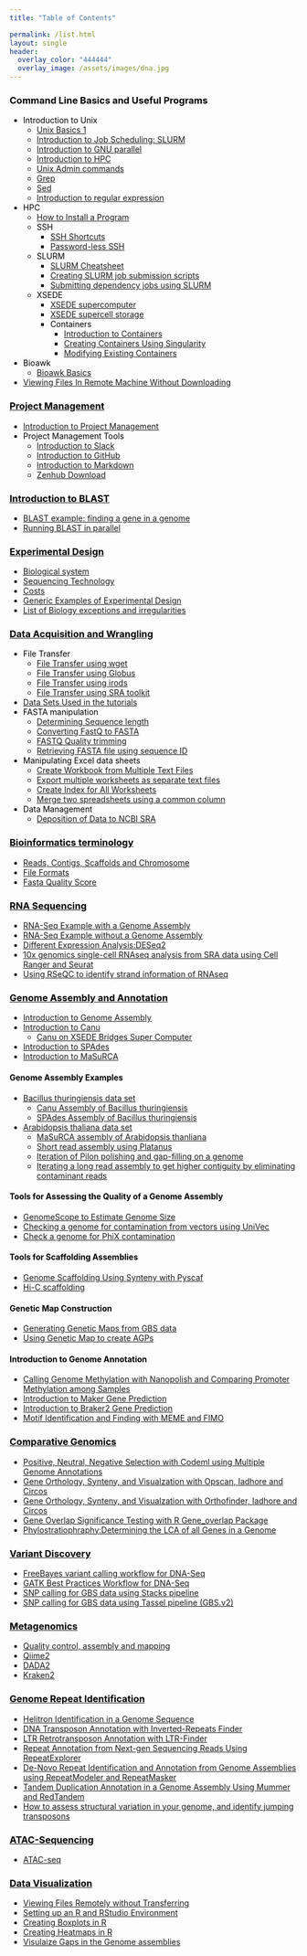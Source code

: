 ```yaml
---
title: "Table of Contents"

permalink: /list.html
layout: single
header:
  overlay_color: "444444"
  overlay_image: /assets/images/dna.jpg
---
```


### <span style="color:black">Command Line Basics and Useful Programs</span>
* <span style="color:black">Introduction to Unix</span>
  * [Unix Basics 1](../Appendix/Unix/unix-basics-1.md)  
  * [Introduction to Job Scheduling: SLURM](../Appendix/Unix/01_slurm-basics.md)
  * [Introduction to GNU parallel](../Appendix/GNUparallel/GNU_parallel_examples.md)
  * [Introduction to HPC](../Appendix/Unix/unix-basics-6HPC.md)
  * [Unix Admin commands](../Appendix/Unix/unix-basics-2admin.md)
  * [Grep](../Appendix/Unix/unix-basics-3grep.md)
  * [Sed](../Appendix/Unix/unix-basics-4sed.md)
  * [Introduction to regular expression](../introduction/introduction-to-regular-expressions.md)
* <span style="color:black">HPC</span>
  * [How to Install a Program](../Appendix/HPC/guide-for-installing-various-types-of-programs-in-linux.md)
  * <span style="color:black">SSH</span>
    * [SSH Shortcuts](../Appendix/HPC/ssh-shortcuts.md)
    * [Password-less SSH](../Appendix/HPC/password-less-ssh-login.md)
  * <span style="color:black">SLURM</span>
    * [SLURM Cheatsheet](../Appendix/HPC/SLURM/slurm-cheatsheat.md)
    * [Creating SLURM job submission scripts](../Appendix/HPC/SLURM/creating-slurm-job-submission-scripts-for-condo.md)
    * [Submitting dependency jobs using SLURM](../Appendix/HPC/SLURM/submitting-dependency-jobs-using-slurm.md)
  * <span style="color:black">XSEDE</span>
      * [XSEDE supercomputer](../Appendix/HPC/xsede/xsede.md)
      * [XSEDE supercell storage](../Appendix/HPC/xsede/using-psc-supercell-storage-for-bridges-and-greenfield.md)
    * <span style="color:black">Containers</span>
      * [Introduction to Containers](../Appendix/HPC/Containers/Intro_Singularity.md)
      * [Creating Containers Using Singularity](../Appendix/HPC/Containers/creatingContainers.md)
      * [Modifying Existing Containers](../Appendix/HPC/Containers/modifyingExistingContainers.md)
* <span style="color:black">Bioawk</span>
  * [Bioawk Basics](../Appendix/Unix/bioawk-basics.md)
* <span style="color:black">[Viewing Files In Remote Machine Without Downloading](../Appendix/HPC/viewing-files-in-remote-machine-without-downloading-locally.md)</span>

### [<span style="color:black">Project Management</span>](https://isugenomics.github.io/bioinformatics-workbook/projectManagement/projectManagement_index)
  * [Introduction to Project Management](https://isugenomics.github.io/bioinformatics-workbook/projectManagement/Intro_projectManagement)
  * <span style="color:black">Project Management Tools</span>
    * [Introduction to Slack](../Appendix/slack.md)
    * [Introduction to GitHub](../Appendix/github/introgithub.md)
    * [Introduction to Markdown](../Appendix/Markdown.md)
    * [Zenhub Download](https://www.zenhub.com/extension)


### [<span style="color:black">Introduction to BLAST](../dataAnalysis/blast/blast_index.md)</span>
* [BLAST example: finding a gene in a genome](../dataAnalysis/blast/blastExample.md)
* [Running BLAST in parallel](../dataAnalysis/blast/running-blast-jobs-in-parallel.md)

### [<span style="color:black">Experimental Design](../experimentalDesign/exp_design_index.md)</span>
* [Biological system](../experimentalDesign/bio_sys.md)
* [Sequencing Technology](../experimentalDesign/sequencingTechnology.md)
* [Costs](../experimentalDesign/costs.md)
* [Generic Examples of Experimental Design](../experimentalDesign/eD_genericExamples.md)
* [List of Biology exceptions and irregularities](../Appendix/biology_tidbits.md)

### [<span style="color:black">Data Acquisition and Wrangling](../dataAcquisition/dAc_introduction.md)</span>
* <span style="color:black">File Transfer</span>
  * [File Transfer using wget](../dataAcquisition/fileTransfer/downloading-files-via-wget.md)
  * [File Transfer using Globus](../dataAcquisition/fileTransfer/file-transfer-using-globus-connect-personal-gcp.md)
  * [File Transfer using irods](../dataAcquisition/fileTransfer/getting-data-from-iplant-via-irods.md)
  * [File Transfer using SRA toolkit](../dataAcquisition/fileTransfer/sra.md)
* [Data Sets Used in the tutorials](../dataAcquisition/dataSets.md)
* <span style="color:black">FASTA manipulation</span>
  * [Determining Sequence length](../dataWrangling/fastaq-manipulations/calculate-sequence-lengths-in-a-fasta-file.md)
  * [Converting FastQ to FASTA](../dataWrangling/fastaq-manipulations/converting-fastq-format-to-fasta.md)
  * [FASTQ Quality trimming](../dataWrangling/fastaq-manipulations/fastq-quality-trimming.md)
  * [Retrieving FASTA file using sequence ID](../dataWrangling/fastaq-manipulations/retrieve-fasta-sequences-using-sequence-ids.md)
* <span style="color:black">Manipulating Excel data sheets</span>
  * [Create Workbook from Multiple Text Files](../dataWrangling/microsoftExcel/import-multiple-text-files-as-separate-worksheets-in-excel.md)
  * [Export multiple worksheets as separate text files ](../dataWrangling/microsoftExcel/export-multiple-worksheets-as-separate-text-files-in-excel.md)
  * [Create Index for All Worksheets](../dataWrangling/microsoftExcel/generate-index-sheet-linking-all-spreadsheets-in-excel.md)
  * [Merge two spreadsheets using a common column](../dataWrangling/microsoftExcel/Merge_two_spreadsheets_using_a_common_column_in_Excel.md)
* <span style="color:black">Data Management</span>
  * [Deposition of Data to NCBI SRA](../dataWrangling/NCBI_Data_Submission.md)

### [<span style="color:black">Bioinformatics terminology](../introduction/terminology_index.md)</span>
* [Reads, Contigs, Scaffolds and Chromosome](../introduction/dataTerminology.md)
* [File Formats](../introduction/fileFormats.md)
* [Fasta Quality Score](../introduction/fastqquality-score-encoding.md)

### [<span style="color:black">RNA Sequencing](../dataAnalysis/RNA-Seq/RNA-SeqIntro/RNAseq-intro.md)</span>
* [RNA-Seq Example with a Genome Assembly](../dataAnalysis/RNA-Seq/RNA-SeqIntro/RNAseq-using-a-genome.md)
* [RNA-Seq Example without a Genome Assembly](../dataAnalysis/RNA-Seq/RNA-SeqIntro/RNAseq-without-a-genome.md)
* [Different Expression Analysis:DESeq2](../dataAnalysis/RNA-Seq/RNA-SeqIntro/Differential-Expression-Analysis.md)
* [10x genomics single-cell RNAseq analysis from SRA data using Cell Ranger and Seurat](../dataAnalysis/RNA-Seq/Single_Cell_RNAseq/Chromium_Cell_Ranger.md)
* [Using RSeQC to identify strand information of RNAseq](../dataAnalysis/RNA-Seq/Identify_Strandedness_Information.md)

### [<span style="color:black">Genome Assembly and Annotation](../dataAnalysis/GenomeAnnotation/annotation_and_assembly_index.md)</span>
* [Introduction to Genome Assembly](../dataAnalysis/GenomeAssembly/Intro_GenomeAssembly.md)
* [Introduction to Canu](../dataAnalysis/GenomeAssembly/Assemblers/canu.md)
  * [Canu on XSEDE Bridges Super Computer](../dataAnalysis/GenomeAssembly/BT/BT_Canu_bridges.md)
* [Introduction to SPAdes](../dataAnalysis/GenomeAssembly/Assemblers/spades.md)
* [Introduction to MaSuRCA](../dataAnalysis/GenomeAssembly/Assemblers/MaSuRCA.md)  

#### <span style="color:black">Genome Assembly Examples</span>
* [Bacillus thuringiensis data set](../dataAnalysis/GenomeAssembly/BT/BT_background.md)
  * [Canu Assembly of Bacillus thuringiensis](../dataAnalysis/GenomeAssembly/BT/BT_Canu.md)
  * [SPAdes Assembly of Bacillus thuringiensis](../dataAnalysis/GenomeAssembly/BT/BT_spades.md)
* [Arabidopsis thaliana data set](../dataAnalysis/GenomeAssembly/Arabidopsis/Arabidopsis_background.md)
  * [MaSuRCA assembly of Arabidopsis thanliana](../dataAnalysis/GenomeAssembly/Arabidopsis/AT_MaSuRCA.md)
  * [Short read assembly using Platanus](../dataAnalysis/GenomeAssembly/Arabidopsis/AT_platanus-genome-assembly.md)
  * [Iteration of Pilon polishing and gap-filling on a genome](../dataAnalysis/GenomeAssembly/Iterate_Pilon_Genome_Polishing.md)
  * [Iterating a long read assembly to get higher contiguity by eliminating contaminant reads](../dataAnalysis/GenomeAssembly/IteratingGenomeAssemblyWithReadFiltration.md)

#### <span style="color:black">Tools for Assessing the Quality of a Genome Assembly</span>
* [GenomeScope to Estimate Genome Size](../dataAnalysis/GenomeAssembly/genomescope.md)
* [Checking a genome for contamination from vectors using UniVec](../dataAnalysis/GenomeAssembly/univecContaminationCheck.md)
* [Check a genome for PhiX contamination](../dataAnalysis/GenomeAssembly/PhiXContaminationCheck.md)

#### <span style="color:black">Tools for Scaffolding Assemblies</span>  
* [Genome Scaffolding Using Synteny with Pyscaf](../dataAnalysis/GenomeAssembly/Pyscaf_Synteny_Scaffolding.md)
* [Hi-C scaffolding](../dataAnalysis/GenomeAssembly/Hybrid/Scaffolding_with_HiC_Juicer.md)

#### <span style="color:black">Genetic Map Construction</span>
* [Generating Genetic Maps from GBS data](../dataAnalysis/GenomeAssembly/GeneticMaps/creating-genetic-maps.md)
* [Using Genetic Map to create AGPs](../dataAnalysis/GenomeAssembly/GeneticMaps/scaffolding-using-genetic-maps.md)

#### <span style="color:black">Introduction to Genome Annotation</span>
* [Calling Genome Methylation with Nanopolish and Comparing Promoter Methylation among Samples](../dataAnalysis/GenomeAnnotation/Calling_Genome_Methylation_with_Nanopore.md)
* [Introduction to Maker Gene Prediction](../dataAnalysis/GenomeAnnotation/Intro_To_Maker.md)
* [Introduction to Braker2 Gene Prediction](../dataAnalysis/GenomeAnnotation/Intro_to_Braker2.md)
* [Motif Identification and Finding with MEME and FIMO](../dataAnalysis/GenomeAnnotation/MEME_Motif_Finding_In_Genomes.md)  


### [<span style="color:black">Comparative Genomics](../dataAnalysis/ComparativeGenomics/compGenomics_index.md)</span>
*  [Positive, Neutral, Negative Selection with Codeml using Multiple Genome Annotations](../dataAnalysis/ComparativeGenomics/Finding_Positive_Selection_With_Codeml.md)
* [Gene Orthology, Synteny, and Visualzation with Opscan, Iadhore and Circos](../dataAnalysis/ComparativeGenomics/Gene_Orthology_And_Synteny.md)
* [Gene Orthology, Synteny, and Visualzation with Orthofinder, Iadhore and Circos](../dataAnalysis/ComparativeGenomics/OrthofinderSynteny.md)
* [Gene Overlap Significance Testing with R Gene_overlap Package](../dataAnalysis/ComparativeGenomics/Gene_Category_Overlap_Fishers_exact_testing.md)  
* [Phylostratiophraphy:Determining the LCA of all Genes in a Genome](../dataAnalysis/ComparativeGenomics/phylostratr.md)


### [<span style="color:black">Variant Discovery](../dataAnalysis/VariantCalling/variant-calling-index.md)</span>
* [FreeBayes variant calling workflow for DNA-Seq](../dataAnalysis/VariantCalling/freebayes-dnaseq-workflow.md)
* [GATK Best Practices Workflow for DNA-Seq](../dataAnalysis/VariantCalling/gatk-dnaseq-best-practices-workflow.md)
* [SNP calling for GBS data using Stacks pipeline](../dataAnalysis/VariantCalling/gbs-data-snp-calling-using-stacks.md)
* [SNP calling for GBS data using Tassel pipeline (GBS.v2)](../dataAnalysis/VariantCalling/gbs-data-snp-calling-using-tassel.md)

### [<span style="color:black">Metagenomics](../dataAnalysis/Metagenomics/metagenomics_index.md)</span>
* [Quality control, assembly and mapping](../dataAnalysis/Metagenomics/MetagenomicsP1.md)
* [Qiime2](../dataAnalysis/Metagenomics/Qiime2.md)
* [DADA2](../dataAnalysis/Metagenomics/Dada2.md)
* [Kraken2](../dataAnalysis/Metagenomics/Kraken.md)

### [<span style="color:black">Genome Repeat Identification](../dataAnalysis/ComparativeGenomics/Repeats_index.md)</span>
* [Helitron Identification in a Genome Sequence](../dataAnalysis/ComparativeGenomics/Helitron_Scanner.md)
* [DNA Transposon Annotation with Inverted-Repeats Finder](../dataAnalysis/ComparativeGenomics/InvertedRepeatsFinderForDNATransposonAnnotation.md)
* [LTR Retrotransposon Annotation with LTR-Finder](../dataAnalysis/ComparativeGenomics/LTRFinder.md)  
* [Repeat Annotation from Next-gen Sequencing Reads Using RepeatExplorer](../dataAnalysis/ComparativeGenomics/RepeatExplorer.md)
* [De-Novo Repeat Identification and Annotation from Genome Assemblies using RepeatModeler and RepeatMasker](../dataAnalysis/ComparativeGenomics/RepeatModeler_RepeatMasker.md)
* [Tandem Duplication Annotation in a Genome Assembly Using Mummer and RedTandem](../dataAnalysis/ComparativeGenomics/Tandem_Duplication_Detection.md)
* [How to assess structural variation in your genome, and identify jumping transposons](../dataAnalysis/ComparativeGenomics/How_To_Find_Transposon_Jumps_in_Reads.md)

### [<span style="color:black">ATAC-Sequencing](../dataAnalysis/ATAC-seq/ATAC-index.md)</span>

* [ATAC-seq](../dataAnalysis/ATAC-seq/ATAC_tutorial.md)

###  [<span style="color:black">Data Visualization](../Appendix/dataVisualization_index.md)</span>
* [Viewing Files Remotely without Transferring](../Appendix/HPC/viewing-files-in-remote-machine-without-downloading-locally.md)
* [Setting up an R and RStudio Environment](../dataWrangling/R/r-setup.md)
* [Creating Boxplots in R](../dataWrangling/R/generate-boxplots.md)
* [Creating Heatmaps in R](../dataWrangling/R/generate_heatmaps.md)
* [Visulaize Gaps in the Genome assemblies](../dataWrangling/R/visualize-gaps-in-genomes.md)
